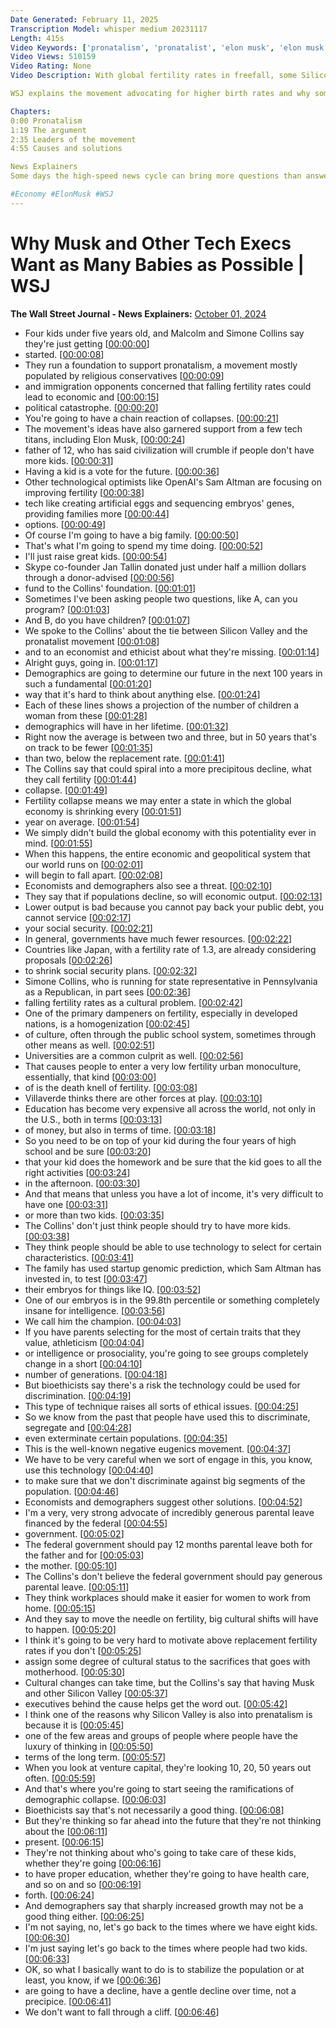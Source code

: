 ```yaml
---
Date Generated: February 11, 2025
Transcription Model: whisper medium 20231117
Length: 415s
Video Keywords: ['pronatalism', 'pronatalist', 'elon musk', 'elon musk children', 'musk kids', 'musk pronatalism', 'malcolm collins', 'simone collins', 'fertility rate', 'birth rate', 'economic news', 'birth rate economy', 'sam altman', 'artificial eggs', 'embryo transfer', 'collins foundation', 'jaan tallinn', 'pronatalist movement', 'pronatalist collins', 'malcolm and simone', 'based camp', 'demographics', 'replacement rate', 'global economy', 'fertility collapse', 'populations', 'silicon valley', 'homogenization', 'genomics', 'bioethics', 'wonews']
Video Views: 510159
Video Rating: None
Video Description: With global fertility rates in freefall, some Silicon Valley execs like Elon Musk are aiming to halt the decline – by having as many babies as possible. The pronatalism movement, mostly populated by religious conservatives and immigration opponents, is built on the belief that lower fertility rates will lead to economic and political catastrophe.

WSJ explains the movement advocating for higher birth rates and why some critics think it may not have the desired outcome.

Chapters:
0:00 Pronatalism
1:19 The argument
2:35 Leaders of the movement
4:55 Causes and solutions

News Explainers
Some days the high-speed news cycle can bring more questions than answers. WSJ’s news explainers break down the day's biggest stories into bite-size pieces to help you make sense of the news.

#Economy #ElonMusk #WSJ
---
```


# Why Musk and Other Tech Execs Want as Many Babies as Possible | WSJ
**The Wall Street Journal - News Explainers:** [October 01, 2024](https://www.youtube.com/watch?v=dx3NjGSrpQ8)
*  Four kids under five years old, and Malcolm and Simone Collins say they're just getting [[00:00:00](https://www.youtube.com/watch?v=dx3NjGSrpQ8&t=0.0s)]
*  started. [[00:00:08](https://www.youtube.com/watch?v=dx3NjGSrpQ8&t=8.06s)]
*  They run a foundation to support pronatalism, a movement mostly populated by religious conservatives [[00:00:09](https://www.youtube.com/watch?v=dx3NjGSrpQ8&t=9.06s)]
*  and immigration opponents concerned that falling fertility rates could lead to economic and [[00:00:15](https://www.youtube.com/watch?v=dx3NjGSrpQ8&t=15.6s)]
*  political catastrophe. [[00:00:20](https://www.youtube.com/watch?v=dx3NjGSrpQ8&t=20.34s)]
*  You're going to have a chain reaction of collapses. [[00:00:21](https://www.youtube.com/watch?v=dx3NjGSrpQ8&t=21.5s)]
*  The movement's ideas have also garnered support from a few tech titans, including Elon Musk, [[00:00:24](https://www.youtube.com/watch?v=dx3NjGSrpQ8&t=24.88s)]
*  father of 12, who has said civilization will crumble if people don't have more kids. [[00:00:31](https://www.youtube.com/watch?v=dx3NjGSrpQ8&t=31.0s)]
*  Having a kid is a vote for the future. [[00:00:36](https://www.youtube.com/watch?v=dx3NjGSrpQ8&t=36.44s)]
*  Other technological optimists like OpenAI's Sam Altman are focusing on improving fertility [[00:00:38](https://www.youtube.com/watch?v=dx3NjGSrpQ8&t=38.8s)]
*  tech like creating artificial eggs and sequencing embryos' genes, providing families more [[00:00:44](https://www.youtube.com/watch?v=dx3NjGSrpQ8&t=44.0s)]
*  options. [[00:00:49](https://www.youtube.com/watch?v=dx3NjGSrpQ8&t=49.92s)]
*  Of course I'm going to have a big family. [[00:00:50](https://www.youtube.com/watch?v=dx3NjGSrpQ8&t=50.92s)]
*  That's what I'm going to spend my time doing. [[00:00:52](https://www.youtube.com/watch?v=dx3NjGSrpQ8&t=52.92s)]
*  I'll just raise great kids. [[00:00:54](https://www.youtube.com/watch?v=dx3NjGSrpQ8&t=54.519999999999996s)]
*  Skype co-founder Jan Tallin donated just under half a million dollars through a donor-advised [[00:00:56](https://www.youtube.com/watch?v=dx3NjGSrpQ8&t=56.04s)]
*  fund to the Collins' foundation. [[00:01:01](https://www.youtube.com/watch?v=dx3NjGSrpQ8&t=61.68s)]
*  Sometimes I've been asking people two questions, like A, can you program? [[00:01:03](https://www.youtube.com/watch?v=dx3NjGSrpQ8&t=63.96s)]
*  And B, do you have children? [[00:01:07](https://www.youtube.com/watch?v=dx3NjGSrpQ8&t=67.52s)]
*  We spoke to the Collins' about the tie between Silicon Valley and the pronatalist movement [[00:01:08](https://www.youtube.com/watch?v=dx3NjGSrpQ8&t=68.96s)]
*  and to an economist and ethicist about what they're missing. [[00:01:14](https://www.youtube.com/watch?v=dx3NjGSrpQ8&t=74.12s)]
*  Alright guys, going in. [[00:01:17](https://www.youtube.com/watch?v=dx3NjGSrpQ8&t=77.88s)]
*  Demographics are going to determine our future in the next 100 years in such a fundamental [[00:01:20](https://www.youtube.com/watch?v=dx3NjGSrpQ8&t=80.48s)]
*  way that it's hard to think about anything else. [[00:01:24](https://www.youtube.com/watch?v=dx3NjGSrpQ8&t=84.96000000000001s)]
*  Each of these lines shows a projection of the number of children a woman from these [[00:01:28](https://www.youtube.com/watch?v=dx3NjGSrpQ8&t=88.2s)]
*  demographics will have in her lifetime. [[00:01:32](https://www.youtube.com/watch?v=dx3NjGSrpQ8&t=92.64s)]
*  Right now the average is between two and three, but in 50 years that's on track to be fewer [[00:01:35](https://www.youtube.com/watch?v=dx3NjGSrpQ8&t=95.92s)]
*  than two, below the replacement rate. [[00:01:41](https://www.youtube.com/watch?v=dx3NjGSrpQ8&t=101.12s)]
*  The Collins say that could spiral into a more precipitous decline, what they call fertility [[00:01:44](https://www.youtube.com/watch?v=dx3NjGSrpQ8&t=104.04s)]
*  collapse. [[00:01:49](https://www.youtube.com/watch?v=dx3NjGSrpQ8&t=109.56s)]
*  Fertility collapse means we may enter a state in which the global economy is shrinking every [[00:01:51](https://www.youtube.com/watch?v=dx3NjGSrpQ8&t=111.28s)]
*  year on average. [[00:01:54](https://www.youtube.com/watch?v=dx3NjGSrpQ8&t=114.88s)]
*  We simply didn't build the global economy with this potentiality ever in mind. [[00:01:55](https://www.youtube.com/watch?v=dx3NjGSrpQ8&t=115.96000000000001s)]
*  When this happens, the entire economic and geopolitical system that our world runs on [[00:02:01](https://www.youtube.com/watch?v=dx3NjGSrpQ8&t=121.2s)]
*  will begin to fall apart. [[00:02:08](https://www.youtube.com/watch?v=dx3NjGSrpQ8&t=128.0s)]
*  Economists and demographers also see a threat. [[00:02:10](https://www.youtube.com/watch?v=dx3NjGSrpQ8&t=130.72s)]
*  They say that if populations decline, so will economic output. [[00:02:13](https://www.youtube.com/watch?v=dx3NjGSrpQ8&t=133.32s)]
*  Lower output is bad because you cannot pay back your public debt, you cannot service [[00:02:17](https://www.youtube.com/watch?v=dx3NjGSrpQ8&t=137.35999999999999s)]
*  your social security. [[00:02:21](https://www.youtube.com/watch?v=dx3NjGSrpQ8&t=141.88s)]
*  In general, governments have much fewer resources. [[00:02:22](https://www.youtube.com/watch?v=dx3NjGSrpQ8&t=142.88s)]
*  Countries like Japan, with a fertility rate of 1.3, are already considering proposals [[00:02:26](https://www.youtube.com/watch?v=dx3NjGSrpQ8&t=146.83999999999997s)]
*  to shrink social security plans. [[00:02:32](https://www.youtube.com/watch?v=dx3NjGSrpQ8&t=152.95999999999998s)]
*  Simone Collins, who is running for state representative in Pennsylvania as a Republican, in part sees [[00:02:36](https://www.youtube.com/watch?v=dx3NjGSrpQ8&t=156.56s)]
*  falling fertility rates as a cultural problem. [[00:02:42](https://www.youtube.com/watch?v=dx3NjGSrpQ8&t=162.27999999999997s)]
*  One of the primary dampeners on fertility, especially in developed nations, is a homogenization [[00:02:45](https://www.youtube.com/watch?v=dx3NjGSrpQ8&t=165.2s)]
*  of culture, often through the public school system, sometimes through other means as well. [[00:02:51](https://www.youtube.com/watch?v=dx3NjGSrpQ8&t=171.48s)]
*  Universities are a common culprit as well. [[00:02:56](https://www.youtube.com/watch?v=dx3NjGSrpQ8&t=176.67999999999998s)]
*  That causes people to enter a very low fertility urban monoculture, essentially, that kind [[00:03:00](https://www.youtube.com/watch?v=dx3NjGSrpQ8&t=180.44s)]
*  of is the death knell of fertility. [[00:03:08](https://www.youtube.com/watch?v=dx3NjGSrpQ8&t=188.39999999999998s)]
*  Villaverde thinks there are other forces at play. [[00:03:10](https://www.youtube.com/watch?v=dx3NjGSrpQ8&t=190.92s)]
*  Education has become very expensive all across the world, not only in the U.S., both in terms [[00:03:13](https://www.youtube.com/watch?v=dx3NjGSrpQ8&t=193.84s)]
*  of money, but also in terms of time. [[00:03:18](https://www.youtube.com/watch?v=dx3NjGSrpQ8&t=198.36s)]
*  So you need to be on top of your kid during the four years of high school and be sure [[00:03:20](https://www.youtube.com/watch?v=dx3NjGSrpQ8&t=200.76s)]
*  that your kid does the homework and be sure that the kid goes to all the right activities [[00:03:24](https://www.youtube.com/watch?v=dx3NjGSrpQ8&t=204.8s)]
*  in the afternoon. [[00:03:30](https://www.youtube.com/watch?v=dx3NjGSrpQ8&t=210.84s)]
*  And that means that unless you have a lot of income, it's very difficult to have one [[00:03:31](https://www.youtube.com/watch?v=dx3NjGSrpQ8&t=211.84s)]
*  or more than two kids. [[00:03:35](https://www.youtube.com/watch?v=dx3NjGSrpQ8&t=215.96s)]
*  The Collins' don't just think people should try to have more kids. [[00:03:38](https://www.youtube.com/watch?v=dx3NjGSrpQ8&t=218.28s)]
*  They think people should be able to use technology to select for certain characteristics. [[00:03:41](https://www.youtube.com/watch?v=dx3NjGSrpQ8&t=221.8s)]
*  The family has used startup genomic prediction, which Sam Altman has invested in, to test [[00:03:47](https://www.youtube.com/watch?v=dx3NjGSrpQ8&t=227.16000000000003s)]
*  their embryos for things like IQ. [[00:03:52](https://www.youtube.com/watch?v=dx3NjGSrpQ8&t=232.68s)]
*  One of our embryos is in the 99.8th percentile or something completely insane for intelligence. [[00:03:56](https://www.youtube.com/watch?v=dx3NjGSrpQ8&t=236.32000000000002s)]
*  We call him the champion. [[00:04:03](https://www.youtube.com/watch?v=dx3NjGSrpQ8&t=243.38000000000002s)]
*  If you have parents selecting for the most of certain traits that they value, athleticism [[00:04:04](https://www.youtube.com/watch?v=dx3NjGSrpQ8&t=244.76000000000002s)]
*  or intelligence or prosociality, you're going to see groups completely change in a short [[00:04:10](https://www.youtube.com/watch?v=dx3NjGSrpQ8&t=250.2s)]
*  number of generations. [[00:04:18](https://www.youtube.com/watch?v=dx3NjGSrpQ8&t=258.12s)]
*  But bioethicists say there's a risk the technology could be used for discrimination. [[00:04:19](https://www.youtube.com/watch?v=dx3NjGSrpQ8&t=259.64s)]
*  This type of technique raises all sorts of ethical issues. [[00:04:25](https://www.youtube.com/watch?v=dx3NjGSrpQ8&t=265.15999999999997s)]
*  So we know from the past that people have used this to discriminate, segregate and [[00:04:28](https://www.youtube.com/watch?v=dx3NjGSrpQ8&t=268.64s)]
*  even exterminate certain populations. [[00:04:35](https://www.youtube.com/watch?v=dx3NjGSrpQ8&t=275.28s)]
*  This is the well-known negative eugenics movement. [[00:04:37](https://www.youtube.com/watch?v=dx3NjGSrpQ8&t=277.48s)]
*  We have to be very careful when we sort of engage in this, you know, use this technology [[00:04:40](https://www.youtube.com/watch?v=dx3NjGSrpQ8&t=280.12s)]
*  to make sure that we don't discriminate against big segments of the population. [[00:04:46](https://www.youtube.com/watch?v=dx3NjGSrpQ8&t=286.68s)]
*  Economists and demographers suggest other solutions. [[00:04:52](https://www.youtube.com/watch?v=dx3NjGSrpQ8&t=292.92s)]
*  I'm a very, very strong advocate of incredibly generous parental leave financed by the federal [[00:04:55](https://www.youtube.com/watch?v=dx3NjGSrpQ8&t=295.76s)]
*  government. [[00:05:02](https://www.youtube.com/watch?v=dx3NjGSrpQ8&t=302.72s)]
*  The federal government should pay 12 months parental leave both for the father and for [[00:05:03](https://www.youtube.com/watch?v=dx3NjGSrpQ8&t=303.72s)]
*  the mother. [[00:05:10](https://www.youtube.com/watch?v=dx3NjGSrpQ8&t=310.12s)]
*  The Collins's don't believe the federal government should pay generous parental leave. [[00:05:11](https://www.youtube.com/watch?v=dx3NjGSrpQ8&t=311.12s)]
*  They think workplaces should make it easier for women to work from home. [[00:05:15](https://www.youtube.com/watch?v=dx3NjGSrpQ8&t=315.96000000000004s)]
*  And they say to move the needle on fertility, big cultural shifts will have to happen. [[00:05:20](https://www.youtube.com/watch?v=dx3NjGSrpQ8&t=320.32000000000005s)]
*  I think it's going to be very hard to motivate above replacement fertility rates if you don't [[00:05:25](https://www.youtube.com/watch?v=dx3NjGSrpQ8&t=325.16s)]
*  assign some degree of cultural status to the sacrifices that goes with motherhood. [[00:05:30](https://www.youtube.com/watch?v=dx3NjGSrpQ8&t=330.88s)]
*  Cultural changes can take time, but the Collins's say that having Musk and other Silicon Valley [[00:05:37](https://www.youtube.com/watch?v=dx3NjGSrpQ8&t=337.28s)]
*  executives behind the cause helps get the word out. [[00:05:42](https://www.youtube.com/watch?v=dx3NjGSrpQ8&t=342.24s)]
*  I think one of the reasons why Silicon Valley is also into prenatalism is because it is [[00:05:45](https://www.youtube.com/watch?v=dx3NjGSrpQ8&t=345.74s)]
*  one of the few areas and groups of people where people have the luxury of thinking in [[00:05:50](https://www.youtube.com/watch?v=dx3NjGSrpQ8&t=350.58s)]
*  terms of the long term. [[00:05:57](https://www.youtube.com/watch?v=dx3NjGSrpQ8&t=357.58s)]
*  When you look at venture capital, they're looking 10, 20, 50 years out often. [[00:05:59](https://www.youtube.com/watch?v=dx3NjGSrpQ8&t=359.08s)]
*  And that's where you're going to start seeing the ramifications of demographic collapse. [[00:06:03](https://www.youtube.com/watch?v=dx3NjGSrpQ8&t=363.59999999999997s)]
*  Bioethicists say that's not necessarily a good thing. [[00:06:08](https://www.youtube.com/watch?v=dx3NjGSrpQ8&t=368.47999999999996s)]
*  But they're thinking so far ahead into the future that they're not thinking about the [[00:06:11](https://www.youtube.com/watch?v=dx3NjGSrpQ8&t=371.91999999999996s)]
*  present. [[00:06:15](https://www.youtube.com/watch?v=dx3NjGSrpQ8&t=375.64s)]
*  They're not thinking about who's going to take care of these kids, whether they're going [[00:06:16](https://www.youtube.com/watch?v=dx3NjGSrpQ8&t=376.64s)]
*  to have proper education, whether they're going to have health care, and so on and so [[00:06:19](https://www.youtube.com/watch?v=dx3NjGSrpQ8&t=379.56s)]
*  forth. [[00:06:24](https://www.youtube.com/watch?v=dx3NjGSrpQ8&t=384.4s)]
*  And demographers say that sharply increased growth may not be a good thing either. [[00:06:25](https://www.youtube.com/watch?v=dx3NjGSrpQ8&t=385.62s)]
*  I'm not saying, no, let's go back to the times where we have eight kids. [[00:06:30](https://www.youtube.com/watch?v=dx3NjGSrpQ8&t=390.34000000000003s)]
*  I'm just saying let's go back to the times where people had two kids. [[00:06:33](https://www.youtube.com/watch?v=dx3NjGSrpQ8&t=393.1s)]
*  OK, so what I basically want to do is to stabilize the population or at least, you know, if we [[00:06:36](https://www.youtube.com/watch?v=dx3NjGSrpQ8&t=396.34000000000003s)]
*  are going to have a decline, have a gentle decline over time, not a precipice. [[00:06:41](https://www.youtube.com/watch?v=dx3NjGSrpQ8&t=401.82s)]
*  We don't want to fall through a cliff. [[00:06:46](https://www.youtube.com/watch?v=dx3NjGSrpQ8&t=406.48s)]
